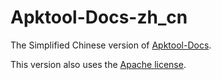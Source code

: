 # Apktool-Docs-zh_cn
The Simplified Chinese version of [Apktool-Docs](https://apktool.org/docs/build).

This version also uses the [Apache license](https://github.com/yzyf1312/Apktool-Docs-zh_cn/blob/main/LICENSE).
